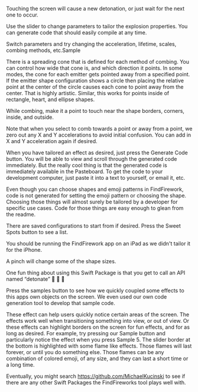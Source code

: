 
Touching the screen will cause a new detonation, or just wait for the next one to occur.

Use the slider to change parameters to tailor the explosion properties.  You can generate code that should easily compile at any time.

Switch parameters and try changing the acceleration, lifetime, scales, combing methods, etc.Sample

There is a spreading cone that is defined for each method of combing.  You can control how wide that cone is, and which direction it points. In some modes, the cone for each emitter gets pointed away from a specified point.  If the emitter shape configuration shows a circle then placing the relative point at the center of the circle causes each cone to point away from the center. That is highly artistic.  Similar, this works for points inside of rectangle, heart, and ellipse shapes.

While combing, make it a point to touch near the shape borders, corners, inside, and outside.

Note that when you select to comb towards a point or away from a point, we zero out any X and Y accelerations to avoid initial confusion.  You can add in X and Y acceleration again if desired.

When you have tailored an effect as desired, just press the Generate Code button.  You will be able to view and scroll through the generated code immediately.  But the really cool thing is that the generated code is immediately available in the Pasteboard.   To get the code to your development computer, just paste it into a text to yourself, or email it, etc.

Even though you can choose shapes and emoji patterns in FindFirework, code is not generated for setting the emoji pattern or choosing the shape.   Choosing those things will almost surely be tailored by a developer for specific use cases.  Code for those things are easy enough to glean from the readme.

There are saved configurations to start from if desired.  Press the Sweet Spots button to see a list.

You should be running the FindFirework app on an iPad as we didn't tailor it for the iPhone.

A pinch will change some of the shape sizes.

One fun thing about using this Swift Package is that you get to call  an API named “detonate” 🧨 🤯 🥳

Press the samples button to see how we quickly coupled some effects to this apps own objects on the screen.  We even used our own code generation tool to develop that sample code.

These effect can help users quickly notice certain areas of the screen.  The effects work well when transitioning something into view, or out of view.  Or these effects can highlight borders on the screen for fun effects, and for as long as desired. For example, try pressing our Sample button and particularly notice the effect when you press Sample 5.  The slider border at the bottom is highlighted with some flame like effects.  Those flames will last forever, or until you do something else.  Those flames can be any combination of colored emoji, of any size, and they can last a short time or a long time.

Eventually, you might search https://github.com/MichaelKucinski to see if there are any other Swift Packages the FindFireworks tool plays well with.
